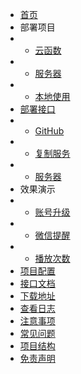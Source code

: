 <!-- docs/_sidebar.md --> 

* [首页](/  "网易云升级服务")
* 部署项目
* * [云函数](python/cloud "使用云函数部署")
* * [服务器](python/server "使用云函数部署")
* * [本地使用](python/local "本地部署")
* [部署接口](api/ "API接口的使用")
* * [GitHub](api/github "使用GitHub部署API")
* * [复制服务](api/remix "使用Glitch的remix部署API")
* * [服务器](api/server "使用服务器部署API")
* 效果演示
* * [账号升级](show/up "账号升级页面演示")
* * [微信提醒](show/wechat "微信推送消息")
* * [播放次数](show/count "刷单曲播放次数")
* [项目配置](config/)
* [接口文档](document/)
* [下载地址](download/)
* [查看日志](log/)
* [注意事项](attention/)
* [常见问题](question/)
* [项目结构](structure/)
* [免责声明](statement/)